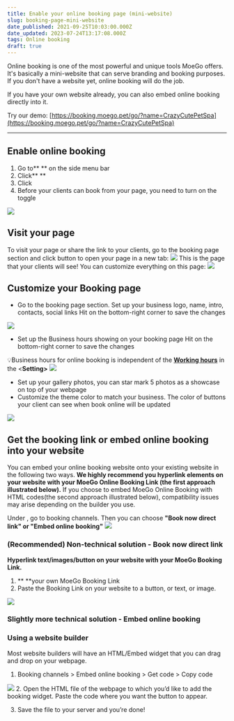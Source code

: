 ```yaml
---
title: Enable your online booking page (mini-website)
slug: booking-page-mini-website
date_published: 2021-09-25T10:03:00.000Z
date_updated: 2023-07-24T13:17:08.000Z
tags: Online booking
draft: true
---
```


Online booking is one of the most powerful and unique tools MoeGo offers. It's basically a mini-website that can serve branding and booking purposes. If you don't have a website yet, online booking will do the job.

If you have your own website already, you can also embed online booking directly into it.

Try our demo: [https://booking.moego.pet/go/?name=CrazyCutePetSpa](https://booking.moego.pet/go/?name=CrazyCutePetSpa)

---

## Enable online booking

1. Go to** <Online booking>** on the side menu bar
2. Click** <Setting>**
3. Click **<Booking page>**
4. Before your clients can book from your page, you need to turn on the **<Enable online booking>** toggle

![](__GHOST_URL__/content/images/2021/09/CleanShot-2021-09-16-at-11.42.07-1.png)
## Visit your page

To visit your page or share the link to your clients, go to the booking page section and click **<Visit your page>** button to open your page in a new tab:
![](__GHOST_URL__/content/images/2021/09/CleanShot-2021-09-16-at-11.46.10-1.png)
This is the page that your clients will see! You can customize everything on this page:
![](__GHOST_URL__/content/images/2021/09/CleanShot-2021-09-16-at-11.50.57-1.png)
## Customize your Booking page

- Go to the booking page section. Set up your business logo, name, intro, contacts, social links
Hit **<Save>** on the bottom-right corner to save the changes

![](__GHOST_URL__/content/images/2021/09/CleanShot-2021-09-16-at-14.53.28.png)
- Set up the Business hours showing on your booking page
Hit **<Save>** on the bottom-right corner to save the changes

💡Business hours for online booking is independent of the **[Working hours](__GHOST_URL__/set-up-staff-and-working-hours/)** in the <**Setting>**
![](__GHOST_URL__/content/images/2021/09/CleanShot-2021-09-16-at-14.48.14.png)
- Set up your gallery photos, you can star mark 5 photos as a showcase on top of your webpage
- Customize the theme color to match your business. The color of buttons your client can see when book online will be updated

![](__GHOST_URL__/content/images/2021/06/OB3.png)
## Get the booking link or embed online booking into your website

You can embed your online booking website onto your existing website in the following two ways. **We highly recommend you hyperlink elements on your website with your MoeGo Online Booking Link (the first approach illustrated below).** If you choose to embed MoeGo Online Booking with HTML codes(the second approach illustrated below), compatibility issues may arise depending on the builder you use.

Under **<Online booking>**, go to booking channels. Then you can choose **"Book now direct link" **or** "Embed online booking"**
![](__GHOST_URL__/content/images/2021/09/CleanShot-2021-09-16-at-15.07.24.png)
### (Recommended) Non-technical solution - Book now direct link

**Hyperlink text/images/button on your website with your MoeGo Booking Link.**

1. **<Copy> **your own MoeGo Booking Link
2. Paste the Booking Link on your website to a button, or text, or image.

![](__GHOST_URL__/content/images/2021/09/CleanShot-2021-09-16-at-15.12.45.png)
### Slightly more technical solution - Embed online booking

### Using a website builder

Most website builders will have an HTML/Embed widget that you can drag and drop on your webpage. 

1. Booking channels > Embed online booking > Get code > Copy code

![](__GHOST_URL__/content/images/2021/09/CleanShot-2021-09-16-at-15.15.32.png)
2. Open the HTML file of the webpage to which you’d like to add the booking widget. Paste the code where you want the button to appear.

3. Save the file to your server and you’re done!
